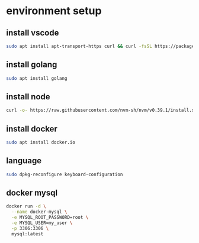 # environment setup

## install vscode
```bash
sudo apt install apt-transport-https curl && curl -fsSL https://packages.microsoft.com/keys/microsoft.asc | gpg --dearmor | sudo tee /etc/apt/trusted.gpg.d/microsoft.gpg > /dev/null && echo "deb [arch=amd64 signed-by=/etc/apt/trusted.gpg.d/microsoft.gpg] https://packages.microsoft.com/repos/vscode stable main" | sudo tee /etc/apt/sources.list.d/vscode.list && sudo apt update && sudo apt install code 
```

## install golang
```bash
sudo apt install golang
```

## install node
```bash
curl -o- https://raw.githubusercontent.com/nvm-sh/nvm/v0.39.1/install.sh | bash && . ~/.nvm/nvm.sh && nvm install node && nvm alias default node
```

## install docker
```bash
sudo apt install docker.io
```

## language
```bash
sudo dpkg-reconfigure keyboard-configuration
```

## docker mysql
```bash
docker run -d \
  --name docker-mysql \
  -e MYSQL_ROOT_PASSWORD=root \
  -e MYSQL_USER=my_user \
  -p 3306:3306 \
  mysql:latest

```
